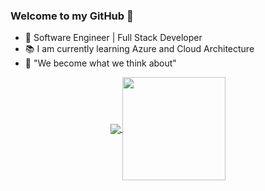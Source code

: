 <!--

### Hi there 👋

**AderbalFarias/AderbalFarias** is a ✨ _special_ ✨ repository because its `README.md` (this file) appears on your GitHub profile.

Here are some ideas to get you started:

- 🔭 I’m currently working on ...
- 🌱 I’m currently learning ...
- 👯 I’m looking to collaborate on ...
- 🤔 I’m looking for help with ...
- 💬 Ask me about ...
- 📫 How to reach me: ...
- 😄 Pronouns: ...
- ⚡ Fun fact: ...

:man_technologist:

# Aderbal Farias [![Linkedin Badge](https://img.shields.io/badge/-LinkedIn-blue?style=flat-square&logo=Linkedin&logoColor=white&link=https://www.linkedin.com/in/aderbalfarias/)](https://www.linkedin.com/in/aderbalfarias/)

[![Linkedin Badge](https://img.shields.io/badge/-LinkedIn-blue?style=flat-square&logo=Linkedin&logoColor=white&link=https://www.linkedin.com/in/aderbalfarias/)](https://www.linkedin.com/in/aderbalfarias/)

-->

### Welcome to my GitHub 👋

 - 🔭 Software Engineer | Full Stack Developer
 - 📚 I am currently learning Azure and Cloud Architecture
 - 💬 "We become what we think about" 

<p align="center">
  <a href="https://github.com/anuraghazra/github-readme-stats">
    <img
      align="center"
      src="https://github-readme-stats.vercel.app/api/top-langs/?username=aderbalfarias&layout=compact"
    />
  </a>
  <a href="https://github.com/anuraghazra/convoychat">
    <img
      align="center"
      height="165"
      src="https://github-readme-stats.vercel.app/api?username=aderbalfarias&count_private=true&show_icons=true&hide=issues"
    /> 
  </a>
  <!--
  <a href="https://github.com/anuraghazra/convoychat">
   <img
     align="center"
     src="https://github-readme-stats.vercel.app/api?username=aderbalfarias&count_private=true&show_icons=true"
   /> 
  </a>
  -->
</p>
